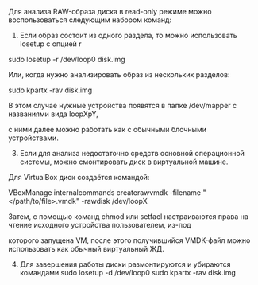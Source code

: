 Для анализа RAW-образа диска в read-only режиме можно воспользоваться следующим набором команд:

1) Если образ состоит из одного раздела, то можно использовать losetup с опцией r

  sudo losetup -r /dev/loop0 disk.img

Или, когда нужно анализировать образ из нескольких разделов:

  sudo kpartx -rav disk.img

В этом случае нужные устройства появятся в папке /dev/mapper с названиями вида loopXpY,

с ними далее можно работать как с обычными блочными устройствами.

3) Если для анализа недостаточно средств основной операционной системы, можно смонтировать диск в виртуальной машине.

Для VirtualBox диск создаётся командой:

  VBoxManage internalcommands createrawvmdk -filename "</path/to/file>.vmdk" -rawdisk /dev/loopX

Затем, с помощью команд chmod или setfacl настраиваются права на чтение исходного устройства пользователем, из-под

которого запущена VM, после этого получившийся VMDK-файл можно использовать как обычный виртуальный ЖД.

4) Для завершения работы диски размонтируются и убираются командами
  sudo losetup -d /dev/loop0
  sudo kpartx -rav disk.img
